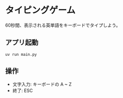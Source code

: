 # タイピングゲーム

60秒間、表示される英単語をキーボードでタイプしよう。

## アプリ起動

```shell
uv run main.py
```

## 操作

- 文字入力: キーボードの A ~ Z
- 終了: ESC
